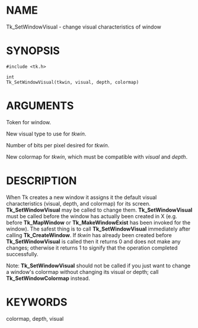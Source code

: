 # NAME

Tk_SetWindowVisual - change visual characteristics of window

# SYNOPSIS

    #include <tk.h>

    int
    Tk_SetWindowVisual(tkwin, visual, depth, colormap)

# ARGUMENTS

Token for window.

New visual type to use for *tkwin*.

Number of bits per pixel desired for *tkwin*.

New colormap for *tkwin*, which must be compatible with *visual* and
*depth*.

# DESCRIPTION

When Tk creates a new window it assigns it the default visual
characteristics (visual, depth, and colormap) for its screen.
**Tk_SetWindowVisual** may be called to change them.
**Tk_SetWindowVisual** must be called before the window has actually
been created in X (e.g. before **Tk_MapWindow** or
**Tk_MakeWindowExist** has been invoked for the window). The safest
thing is to call **Tk_SetWindowVisual** immediately after calling
**Tk_CreateWindow**. If *tkwin* has already been created before
**Tk_SetWindowVisual** is called then it returns 0 and does not make any
changes; otherwise it returns 1 to signify that the operation completed
successfully.

Note: **Tk_SetWindowVisual** should not be called if you just want to
change a window\'s colormap without changing its visual or depth; call
**Tk_SetWindowColormap** instead.

# KEYWORDS

colormap, depth, visual
